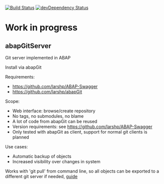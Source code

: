 [![Build Status](https://travis-ci.org/larshp/abapGitServer.svg?branch=master)](https://travis-ci.org/larshp/abapGitServer)
[![devDependency Status](https://david-dm.org/larshp/abapGitServer/dev-status.svg)](https://david-dm.org/larshp/abapGitServer#info=devDependencies)

# Work in progress

## abapGitServer
Git server implemented in ABAP

Install via abapGit

Requirements:
- https://github.com/larshp/ABAP-Swagger
- https://github.com/larshp/abapGit

Scope:
- Web interface: browse/create repository
- No tags, no submodules, no blame
- A lot of code from abapGit can be reused
- Version requirements: see https://github.com/larshp/ABAP-Swagger
- Only tested with abapGit as client, support for normal git clients is planned

Use cases:
- Automatic backup of objects
- Increased visibility over changes in system

Works with 'git pull' from command line, so all objects can be exported to a different git server if needed, [guide](https://help.github.com/articles/importing-a-git-repository-using-the-command-line/)
